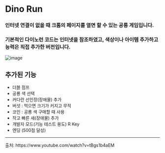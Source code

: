 # Dino Run
### 인터넷 연결이 없을 때 크롬의 페이지를 열면 할 수 있는 공룡 게임입니다. <br>
### 기본적인 다이노런 코드는 인터넷을 참조하였고, 색상이나 아이템 추가하고 능력은 직접 추가한 버전입니다. <br>
![image](https://user-images.githubusercontent.com/38851229/199731589-b57d3c59-c57d-4a54-9175-15621b9c7412.png) <br>
## 추가된 기능
- 더블 점프
- 공룡 색 선택
- 커다란 선인장(장애물) 추가
- 버섯 : 먹으면 크기가 커지고 무적
- 코인 : 공룡 색 구매할 때 사용
- 작고 빠른 새(장애물) 추가
- 개발자 모드(기능 테스트 용도) R Key
- 엔딩 (500점 달성)

<hr> 출처: https://www.youtube.com/watch?v=tBgs1b4aEM
